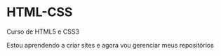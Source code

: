 # HTML-CSS
 Curso de HTML5 e CSS3

 Estou aprendendo a criar sites e agora vou gerenciar meus repositórios
